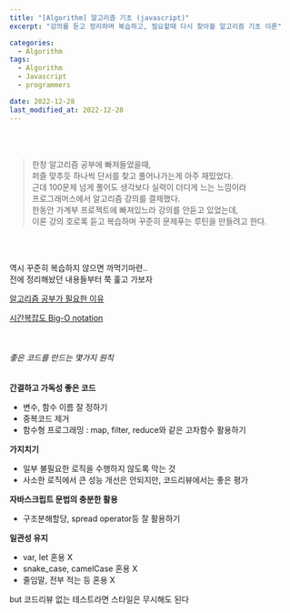 ```yaml
---
title: "[Algorithm] 알고리즘 기초 (javascript)"
excerpt: "강의를 듣고 정리하며 복습하고, 필요할때 다시 찾아볼 알고리즘 기초 이론"

categories:
  - Algorithm
tags:
  - Algorithm
  - Javascript
  - programmers

date: 2022-12-28
last_modified_at: 2022-12-28
---
```


<br>
<br>

> 한창 알고리즘 공부에 빠져들었을때,<br>
> 퍼즐 맞추듯 하나씩 단서를 찾고 풀어나가는게 아주 재밌었다.<br>
> 근데 100문제 넘게 풀어도 생각보다 실력이 더디게 느는 느낌이라<br>
> 프로그래머스에서 알고리즘 강의를 결제했다.<br>
> 한동안 가계부 프로젝트에 빠져있느라 강의를 안듣고 있었는데,<br>
> 이론 강의 호로록 듣고 복습하며 꾸준히 문제푸는 루틴을 만들려고 한다.

<br>
<br>

역시 꾸준히 복습하지 않으면 까먹기마련..<br>
전에 정리해놨던 내용들부터 쭉 훑고 가보자

[알고리즘 공부가 필요한 이유]

[시간복잡도 Big-O notation]

<br>

###### 좋은 코드를 만드는 몇가지 원칙

**간결하고 가독성 좋은 코드**

- 변수, 함수 이름 잘 정하기
- 중복코드 제거
- 함수형 프로그래밍 : map, filter, reduce와 같은 고차함수 활용하기

**가지치기**

- 일부 불필요한 로직을 수행하지 않도록 막는 것
- 사소한 로직에서 큰 성능 개선은 안되지만, 코드리뷰에서는 좋은 평가

**자바스크립트 문법의 충분한 활용**

- 구조분해할당, spread operator등 잘 활용하기

**일관성 유지**

- var, let 혼용 X
- snake_case, camelCase 혼용 X
- 줄임말, 전부 적는 등 혼용 X

but 코드리뷰 없는 테스트라면 스타일은 무시해도 된다

<br>
<br>

[알고리즘 공부가 필요한 이유]: https://yojessie.github.io/algorithm/post-55/
[시간복잡도 big-o notation]: https://yojessie.github.io/algorithm/post-56/
